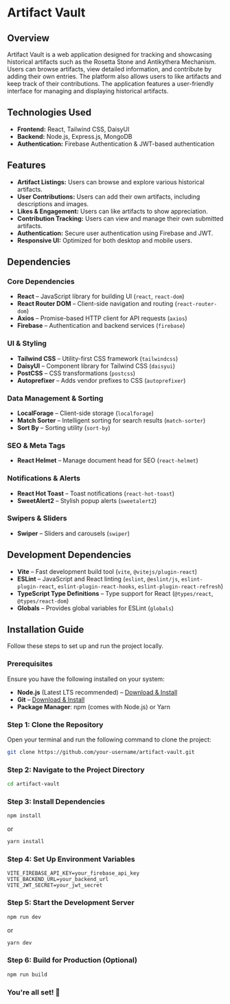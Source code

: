 # Artifact Vault

## Overview
Artifact Vault is a web application designed for tracking and showcasing historical artifacts such as the Rosetta Stone and Antikythera Mechanism. Users can browse artifacts, view detailed information, and contribute by adding their own entries. The platform also allows users to like artifacts and keep track of their contributions. The application features a user-friendly interface for managing and displaying historical artifacts.

## Technologies Used
- **Frontend:** React, Tailwind CSS, DaisyUI
- **Backend:** Node.js, Express.js, MongoDB
- **Authentication:** Firebase Authentication & JWT-based authentication

## Features
- **Artifact Listings:** Users can browse and explore various historical artifacts.
- **User Contributions:** Users can add their own artifacts, including descriptions and images.
- **Likes & Engagement:** Users can like artifacts to show appreciation.
- **Contribution Tracking:** Users can view and manage their own submitted artifacts.
- **Authentication:** Secure user authentication using Firebase and JWT.
- **Responsive UI:** Optimized for both desktop and mobile users.

## Dependencies

### Core Dependencies
- **React** – JavaScript library for building UI (`react`, `react-dom`)
- **React Router DOM** – Client-side navigation and routing (`react-router-dom`)
- **Axios** – Promise-based HTTP client for API requests (`axios`)
- **Firebase** – Authentication and backend services (`firebase`)

### UI & Styling
- **Tailwind CSS** – Utility-first CSS framework (`tailwindcss`)
- **DaisyUI** – Component library for Tailwind CSS (`daisyui`)
- **PostCSS** – CSS transformations (`postcss`)
- **Autoprefixer** – Adds vendor prefixes to CSS (`autoprefixer`)

### Data Management & Sorting
- **LocalForage** – Client-side storage (`localforage`)
- **Match Sorter** – Intelligent sorting for search results (`match-sorter`)
- **Sort By** – Sorting utility (`sort-by`)

### SEO & Meta Tags
- **React Helmet** – Manage document head for SEO (`react-helmet`)

### Notifications & Alerts
- **React Hot Toast** – Toast notifications (`react-hot-toast`)
- **SweetAlert2** – Stylish popup alerts (`sweetalert2`)

### Swipers & Sliders
- **Swiper** – Sliders and carousels (`swiper`)

## Development Dependencies
- **Vite** – Fast development build tool (`vite`, `@vitejs/plugin-react`)
- **ESLint** – JavaScript and React linting (`eslint`, `@eslint/js`, `eslint-plugin-react`, `eslint-plugin-react-hooks`, `eslint-plugin-react-refresh`)
- **TypeScript Type Definitions** – Type support for React (`@types/react`, `@types/react-dom`)
- **Globals** – Provides global variables for ESLint (`globals`)

## Installation Guide

Follow these steps to set up and run the project locally.

### **Prerequisites**
Ensure you have the following installed on your system:
- **Node.js** (Latest LTS recommended) – [Download & Install](https://nodejs.org/)
- **Git** – [Download & Install](https://git-scm.com/)
- **Package Manager**: npm (comes with Node.js) or Yarn

### **Step 1: Clone the Repository**
Open your terminal and run the following command to clone the project:
```sh
git clone https://github.com/your-username/artifact-vault.git
```

### **Step 2: Navigate to the Project Directory**
```sh
cd artifact-vault
```

### **Step 3: Install Dependencies**
```sh
npm install
```
or
```sh
yarn install

```

### **Step 4: Set Up Environment Variables**
```env
VITE_FIREBASE_API_KEY=your_firebase_api_key
VITE_BACKEND_URL=your_backend_url
VITE_JWT_SECRET=your_jwt_secret

```

### **Step 5: Start the Development Server**
```sh
npm run dev

```
or 
```sh
yarn dev

```

### **Step 6: Build for Production (Optional)**
```sh
npm run build

```

### You're all set! 🎉
